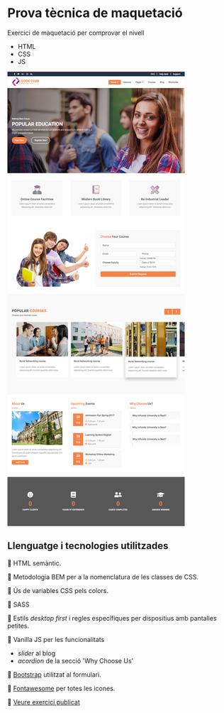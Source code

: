 # Prova tècnica de maquetació
Exercici de maquetació per comprovar el nivell
- HTML
- CSS
- JS

![Captura de pantalla de l'exercici](https://github.com/laiasolanes/Prova_maquetacio/blob/main/imgs/FireShot-Capture-006---Prova-de-maquetacio.jpg)
## Llenguatge i tecnologies utilitzades

🍭  HTML semàntic.

🍭  Metodologia BEM per a la nomenclatura de les classes de CSS.

🍭  Ús de variables CSS pels colors.

🍭  SASS

🍭  Estils *desktop first* i regles específiques per dispositius amb pantalles petites.

🍭  Vanilla JS per les funcionalitats 

- *slider* al blog
- *acordion* de la secció 'Why Choose Us'

🍭 [Bootstrap](https://getbootstrap.com/docs/4.0/components/forms/) utilitzat al formulari.

🍭 [Fontawesome](https://fontawesome.com/) per totes les icones.

🍭 [Veure exercici publicat](http://laiasolanes.cat/prova_maquetacio/)




